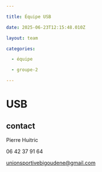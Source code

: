 ```yaml
---

title: Équipe USB

date: 2025-06-23T12:15:48.010Z

layout: team

categories:

  - équipe

  - groupe-2

---
```


# USB



## contact 

Pierre Huitric 

06 42 37 91 64

unionsportivebigoudene@gmail.com

